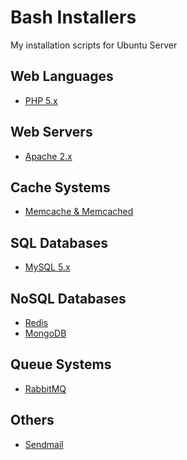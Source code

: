 Bash Installers
==============

My installation scripts for Ubuntu Server



## Web Languages
- [PHP 5.x](https://raw.github.com/nilopc/bashInstallers/master/php5.sh)

## Web Servers
- [Apache 2.x](https://raw.github.com/nilopc/bashInstallers/master/apache2.sh)

## Cache Systems
- [Memcache & Memcached](https://raw.github.com/nilopc/bashInstallers/master/memcached.sh)

## SQL Databases
- [MySQL 5.x](https://raw.github.com/nilopc/bashInstallers/master/mySQL.sh)

## NoSQL Databases
- [Redis](https://raw.github.com/nilopc/bashInstallers/master/redis.sh)
- [MongoDB](https://raw.github.com/nilopc/bashInstallers/master/mongoDB.sh)

## Queue Systems
- [RabbitMQ](https://raw.github.com/nilopc/bashInstallers/master/rabbitMQ.sh)

## Others
- [Sendmail](https://raw.github.com/nilopc/bashInstallers/master/sendMail.sh)
